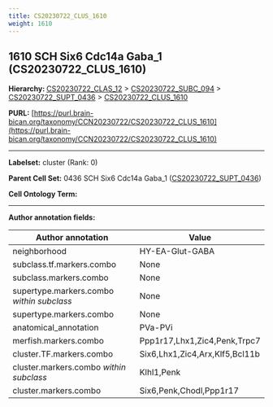 ```yaml
---
title: CS20230722_CLUS_1610
weight: 1610
---
```

## 1610 SCH Six6 Cdc14a Gaba_1 (CS20230722_CLUS_1610)
<b>Hierarchy: </b>
[CS20230722_CLAS_12](../CS20230722_CLAS_12) >
[CS20230722_SUBC_094](../CS20230722_SUBC_094) >
[CS20230722_SUPT_0436](../CS20230722_SUPT_0436) >
[CS20230722_CLUS_1610](../CS20230722_CLUS_1610)

**PURL:** [https://purl.brain-bican.org/taxonomy/CCN20230722/CS20230722_CLUS_1610](https://purl.brain-bican.org/taxonomy/CCN20230722/CS20230722_CLUS_1610)

---


**Labelset:** cluster (Rank: 0)

**Parent Cell Set:** 0436 SCH Six6 Cdc14a Gaba_1 ([CS20230722_SUPT_0436](../CS20230722_SUPT_0436))



**Cell Ontology Term:** 

[MARKER GENES.]: #


---

[TRANSFERRED ANNOTATIONS.]: #


[AUTHOR ANNOTATION FIELDS.]: #


**Author annotation fields:**

| Author annotation | Value |
|-------------------|-------|
|neighborhood|HY-EA-Glut-GABA|
|subclass.tf.markers.combo|None|
|subclass.markers.combo|None|
|supertype.markers.combo _within subclass_|None|
|supertype.markers.combo|None|
|anatomical_annotation|PVa-PVi|
|merfish.markers.combo|Ppp1r17,Lhx1,Zic4,Penk,Trpc7|
|cluster.TF.markers.combo|Six6,Lhx1,Zic4,Arx,Klf5,Bcl11b|
|cluster.markers.combo _within subclass_|Klhl1,Penk|
|cluster.markers.combo|Six6,Penk,Chodl,Ppp1r17|
